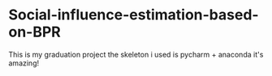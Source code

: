 # Social-influence-estimation-based-on-BPR
This is my graduation project 
the skeleton i used is pycharm + anaconda
it's amazing!
